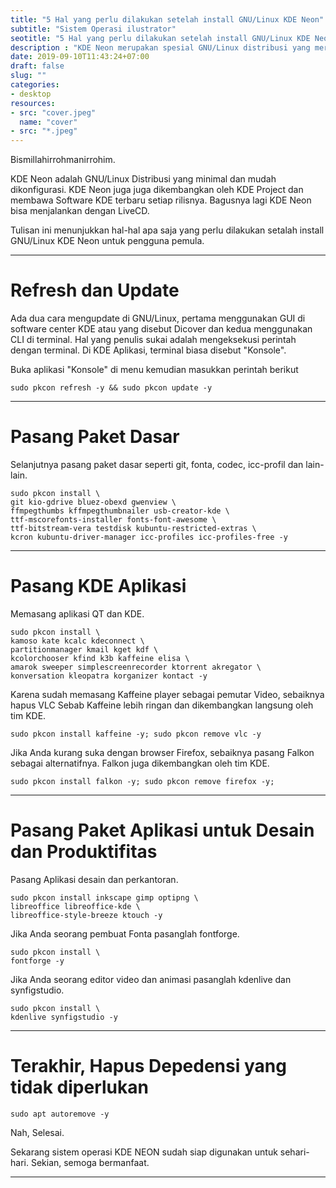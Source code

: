 ```yaml
---
title: "5 Hal yang perlu dilakukan setelah install GNU/Linux KDE Neon"
subtitle: "Sistem Operasi ilustrator"
seotitle: "5 Hal yang perlu dilakukan setelah install GNU/Linux KDE Neon"
description : "KDE Neon merupakan spesial GNU/Linux distribusi yang merilis aplikasi KDE secara terbaru. Beberapa hal yang perlu dilakukan setelah install KDE Neon, seperti pasang pembaruan, aplikasi, dan codec."
date: 2019-09-10T11:43:24+07:00
draft: false
slug: ""
categories:
- desktop
resources:
- src: "cover.jpeg"
  name: "cover"
- src: "*.jpeg"
---
```


Bismillahirrohmanirrohim.

KDE Neon adalah GNU/Linux Distribusi yang minimal dan mudah dikonfigurasi. KDE Neon juga juga dikembangkan oleh KDE Project dan membawa Software KDE terbaru setiap rilisnya. Bagusnya lagi KDE Neon bisa menjalankan dengan LiveCD.

Tulisan ini menunjukkan hal-hal apa saja yang perlu dilakukan setalah install GNU/Linux KDE Neon untuk pengguna pemula.

***

# Refresh dan Update

Ada dua cara mengupdate di GNU/Linux, pertama menggunakan GUI di software center KDE atau yang disebut Dicover dan kedua menggunakan CLI di terminal.
Hal yang penulis sukai adalah mengeksekusi perintah dengan terminal. Di KDE Aplikasi, terminal biasa disebut "Konsole".

Buka aplikasi "Konsole" di menu kemudian masukkan perintah berikut

```
sudo pkcon refresh -y && sudo pkcon update -y
```

***

# Pasang Paket Dasar

Selanjutnya pasang paket dasar seperti git, fonta, codec, icc-profil dan lain-lain.

```
sudo pkcon install \
git kio-gdrive bluez-obexd gwenview \
ffmpegthumbs kffmpegthumbnailer usb-creator-kde \
ttf-mscorefonts-installer fonts-font-awesome \
ttf-bitstream-vera testdisk kubuntu-restricted-extras \
kcron kubuntu-driver-manager icc-profiles icc-profiles-free -y
```

***

# Pasang KDE Aplikasi

Memasang aplikasi QT dan KDE.

```
sudo pkcon install \
kamoso kate kcalc kdeconnect \
partitionmanager kmail kget kdf \
kcolorchooser kfind k3b kaffeine elisa \
amarok sweeper simplescreenrecorder ktorrent akregator \
konversation kleopatra korganizer kontact -y
```

Karena sudah memasang Kaffeine player sebagai pemutar Video, sebaiknya hapus VLC Sebab Kaffeine lebih ringan dan dikembangkan langsung oleh tim KDE.

```
sudo pkcon install kaffeine -y; sudo pkcon remove vlc -y
```

Jika Anda kurang suka dengan browser Firefox, sebaiknya pasang Falkon sebagai alternatifnya. Falkon juga dikembangkan oleh tim KDE.

```
sudo pkcon install falkon -y; sudo pkcon remove firefox -y;
```

***

# Pasang Paket Aplikasi untuk Desain dan Produktifitas

Pasang Aplikasi desain dan perkantoran.
```
sudo pkcon install inkscape gimp optipng \
libreoffice libreoffice-kde \
libreoffice-style-breeze ktouch -y
```

Jika Anda seorang pembuat Fonta pasanglah fontforge.
```
sudo pkcon install \
fontforge -y
```

Jika Anda seorang editor video dan animasi pasanglah kdenlive dan synfigstudio.
```
sudo pkcon install \
kdenlive synfigstudio -y 
```

***

# Terakhir, Hapus Depedensi yang tidak diperlukan

```
sudo apt autoremove -y
```

Nah, Selesai.

Sekarang sistem operasi KDE NEON sudah siap digunakan untuk sehari-hari. Sekian, semoga bermanfaat.

***

